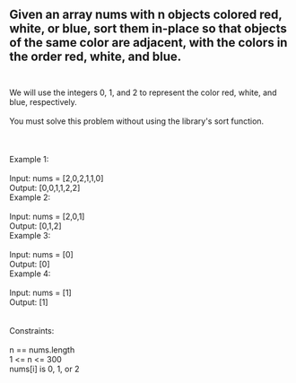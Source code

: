 ## Given an array nums with n objects colored red, white, or blue, sort them in-place so that objects of the same color are adjacent, with the colors in the order red, white, and blue. <br> <br> 
We will use the integers 0, 1, and 2 to represent the color red, white, and blue, respectively. <br> <br> 
You must solve this problem without using the library's sort function. <br> <br> <br> <br> 
Example 1: <br> <br> 
Input: nums = [2,0,2,1,1,0] <br> 
Output: [0,0,1,1,2,2] <br> 
Example 2: <br> <br> 
Input: nums = [2,0,1] <br> 
Output: [0,1,2] <br> 
Example 3: <br> <br> 
Input: nums = [0] <br> 
Output: [0] <br> 
Example 4: <br> <br> 
Input: nums = [1] <br> 
Output: [1] <br> <br> <br> 
Constraints: <br> <br> 
n == nums.length <br> 
1 <= n <= 300 <br> 
nums[i] is 0, 1, or 2 <br> 
